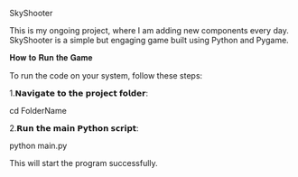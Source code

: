 SkyShooter


This is my ongoing project, where I am adding new components every day. SkyShooter is a simple but engaging game built using Python and Pygame.

𝐇𝐨𝐰 𝐭𝐨 𝐑𝐮𝐧 𝐭𝐡𝐞 𝐆𝐚𝐦𝐞

To run the code on your system, follow these steps:

1.𝗡𝗮𝘃𝗶𝗴𝗮𝘁𝗲 𝘁𝗼 𝘁𝗵𝗲 𝗽𝗿𝗼𝗷𝗲𝗰𝘁 𝗳𝗼𝗹𝗱𝗲𝗿:

cd FolderName

2.𝗥𝘂𝗻 𝘁𝗵𝗲 𝗺𝗮𝗶𝗻 𝗣𝘆𝘁𝗵𝗼𝗻 𝘀𝗰𝗿𝗶𝗽𝘁:

python main.py


This will start the program successfully.
